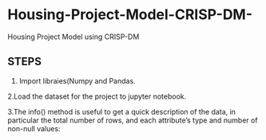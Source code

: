 # Housing-Project-Model-CRISP-DM-
Housing Project Model using  CRISP-DM 

STEPS
--------
1. Import libraies(Numpy and Pandas.

2.Load the dataset for the project to jupyter notebook.

3.The info() method is useful to get a quick description of the data, in particular the total number of rows, and each attribute’s type and number of non-null values:

